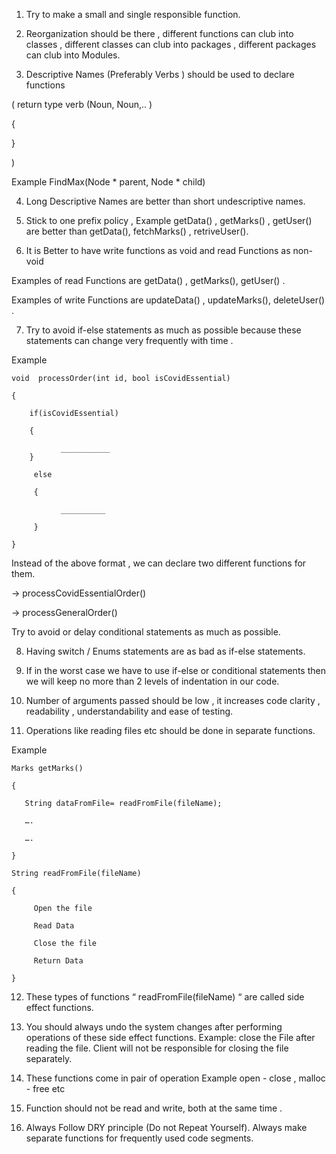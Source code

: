 1. Try to make a small and single responsible function.

2. Reorganization should be there , different functions can club into classes , different classes can club into packages , different packages can club into Modules.

3. Descriptive Names (Preferably Verbs ) should be used to declare functions

( return type verb (Noun, Noun,.. ) 

{ 

 

}  

)  

Example FindMax(Node * parent, Node * child)

4. Long Descriptive Names are better than short undescriptive names.

5. Stick to one prefix policy , Example getData() , getMarks() , getUser()  are better than getData(), fetchMarks() , retriveUser().

6. It is Better to have write functions as void and read Functions as non-void

Examples of read Functions are getData() , getMarks(), getUser() .

Examples of write Functions are updateData() , updateMarks(), deleteUser() .

7. Try to avoid if-else statements as much as possible because these statements can change very frequently with time .

Example  

 
```
void  processOrder(int id, bool isCovidEssential)

{

    if(isCovidEssential)

    {

           ___________
    }

     else  

     { 

           __________

     }

}
```
Instead of the above format , we can declare two different functions for them.

→ processCovidEssentialOrder()

→ processGeneralOrder()

Try to avoid or delay conditional statements as much as possible.

8. Having switch / Enums statements are as bad as if-else statements.

9. If in the worst case we have to use if-else or conditional statements then we will keep no more than 2 levels of indentation in our code.

10. Number of arguments passed should be low , it increases code clarity , readability , understandability and ease of testing.

11. Operations like reading files etc should be done in separate functions.

Example
```
Marks getMarks()

{

   String dataFromFile= readFromFile(fileName);

   ….

   ….

}

String readFromFile(fileName)

{

     Open the file 

     Read Data

     Close the file

     Return Data

}
```

12. These types of functions “ readFromFile(fileName) “ are called side effect functions.

13. You should always undo the system changes after performing operations of these side effect functions. Example: close the File after reading the file. Client will not be responsible for closing the file separately.

14. These functions come in pair of operation Example open - close , malloc - free etc

15. Function should not be read and write, both at the same time .
16. Always Follow DRY principle (Do not Repeat Yourself). Always make separate functions for frequently used code segments. 